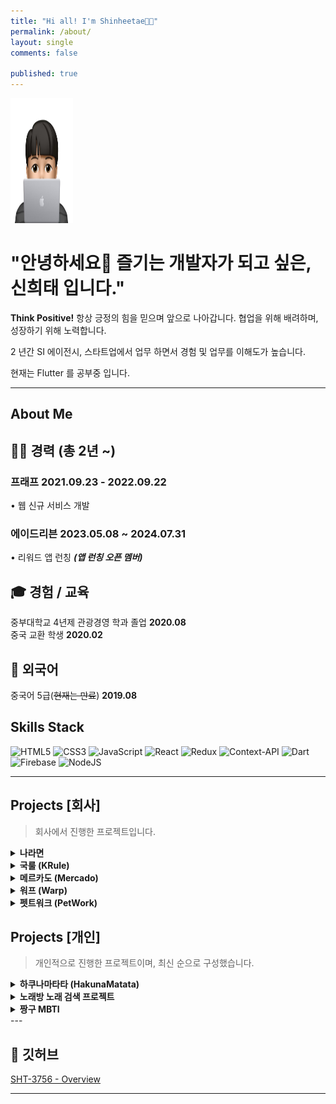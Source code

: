 ```yaml
---
title: "Hi all! I'm Shinheetae👋🏻"
permalink: /about/
layout: single
comments: false

published: true
---
```


<img width=100 height=200 src="https://github.com/sht3756/sht3756.github.io/blob/main/assets/images/face1.jpg?raw=true">

# "안녕하세요👋 즐기는 개발자가 되고 싶은, 신희태 입니다."

**Think Positive!** 항상 긍정의 힘을 믿으며 앞으로 나아갑니다.
협업을 위해 배려하며, 성장하기 위해 노력합니다.

2 년간 SI 에이전시, 스타트업에서 업무 하면서 경험 및 업무를 이해도가 높습니다.

현재는 Flutter 를 공부중 입니다.

---

## About Me

## 👨‍💻 경력 (총 2년 ~)

### 프래프 2021.09.23 - 2022.09.22

• 웹 신규 서비스 개발

### 에이드리븐 2023.05.08 ~ 2024.07.31

• 리워드 앱 런칭 <b><i>(앱 런칭 오픈 멤버)</i></b>

<!-- ## 🔥 공부중~

• 정보처리기사 실기

• SQLD -->

## **🎓 경험 / 교육**

중부대학교 4년제 관광경영 학과 졸업 **2020.08**  
중국 교환 학생 **2020.02**

## **🧳 외국어**

중국어 5급(~~현재는 만료~~) **2019.08**

## Skills Stack

![HTML5](https://img.shields.io/badge/html5-%23E34F26.svg?style=for-the-badge&logo=html5&logoColor=white)
![CSS3](https://img.shields.io/badge/css3-%231572B6.svg?style=for-the-badge&logo=css3&logoColor=white)
![JavaScript](https://img.shields.io/badge/javascript-%23323330.svg?style=for-the-badge&logo=javascript&logoColor=%23F7DF1E)
![React](https://img.shields.io/badge/react-%2320232a.svg?style=for-the-badge&logo=react&logoColor=%2361DAFB)
![Redux](https://img.shields.io/badge/redux-%23593d88.svg?style=for-the-badge&logo=redux&logoColor=white)
![Context-API](https://img.shields.io/badge/Context--Api-000000?style=for-the-badge&logo=react)
![Dart](https://img.shields.io/badge/dart-%230175C2.svg?style=for-the-badge&logo=dart&logoColor=white)
![Firebase](https://img.shields.io/badge/firebase-a08021?style=for-the-badge&logo=firebase&logoColor=ffcd34)
![NodeJS](https://img.shields.io/badge/node.js-6DA55F?style=for-the-badge&logo=node.js&logoColor=white)

<!-- <details>
  <summary><b>Flutter</b></summary>
  <p> - Provider, Bloc, GetX 상태관리 </p>
  <p> - Firebase 적용 </p>
</details>

<details>
  <summary><b>JavaScript</b></summary>
  <p> - es6 </p>
</details>

<details>
  <summary><b>React</b></summary>
  <p> - Redux, ContextAPI 상태관리 </p>
  <p> - 소셜 로그인, 결제API 연동, 페이지네이션기능 등 적용 가능 </p>
</details> -->

---

## Projects [회사]

> 회사에서 진행한 프로젝트입니다.

<details>
  <summary><b>나라면</b></summary>
    <img src="https://raw.githubusercontent.com/sht3756/sht3756.github.io/main/assets/images/project1.jpg" alt="프로젝트">
  
  <div>
    <b><u>프로젝트 소개</u></b>      
  </div>
  <p>매일 1분 투자로 뷰티, 가전, 명품, 패션 등 다양한 경품 응모 후 선물을 받아가세요!</p>
  <p>개인정보 보호법의 강화로 인해 유저의 어떠한 개인정보를 함부로 추척 및 이용할 수 없도록 되었습니다. 나라면의 앱을 통해 개인정보 취득과 제어의 권한을 받을 수 있도록 도움을 주는 앱입니다.</p>

  <div>
    <b><u>기술 스택</u></b>
  </div>
    <p>  - Dart ⇒ 유저단 </p>
    <p>  - Firebase ⇒ 유저단 </p>
    <p>  - vue.js ⇒ 관리자단 </p>
    <p>  - Node, Express ⇒ 관리자단 </p>
  <div>
    <b><u>기능 개발 및 기여도</u></b>
  </div>
    <p> - 70% 이상 기여 (기획, 개발, 리팩토링)</p>  
    <p> - GetX, Bloc 상태관리 사용 </p>
    <p> - GetX -> Bloc 마이그레이션 및 프로젝트 구조 변경 진행</p>        
    <p> - 기능 기획 개발(드래그로 인한 응모 선택 및 기능 구현, FCM 기능 기획 및 개발)</p>
    <p> - 홈 - UI 단 기능 개발(리스트 출력, 더보기, 응모 기능, 댓글 기능 개발, 알림 리스트 출력, 더보기)</p>
    <p> - 나라면 - UI 단 기능 개발(리스트 출력, 더보기, 설문조사 기능)</p>
    <p> - 당첨 결과 - UI 단 기능 개발 (리스트 출력, 더보기 기능) </p>    
    <p> - 즉각적인 피드백 기능을 적용해 유저 딜레이 감소</p>
    <p> - 로그데이터 추적을 위한 스크립트 태그 개발</p>
    <p> - 관리자단 개발</p>        
    <p> - 유저 푸쉬 관리 (토큰, 주제, 즉시, 예약)</p>
    <p> - 유저 구독 관리 (주제 팔로우, 주제 언 팔로우)</p>
    <p> - 홈 배너 관리</p>        
    <button class="about-button" onClick="window.open('https://naramyeon.com/#firstSection','window_name','width=430,height=500,location=no,status=no,scrollbars=yes');">🔗 소개 페이지</button>
    <button class="about-button" onClick="window.open('https://apps.apple.com/kr/app/%EB%82%98%EB%9D%BC%EB%A9%B4-%ED%95%98%EB%A3%A8-1%EB%B6%84-%EA%B0%84%ED%8E%B8-%EA%BD%81%ED%85%8C%ED%81%AC/id6444550618','window_name','width=430,height=500,location=no,status=no,scrollbars=yes');">🔗 애플 스토어</button>
    <button class="about-button" onClick="window.open('https://play.google.com/store/apps/details?id=com.adriven.naramyeon','window_name','width=430,height=500,location=no,status=no,scrollbars=yes');">🔗 구글 스토어</button>

</details>

<details>
  <summary><b>국룰 (KRule)</b></summary>
  <img src="https://github.com/sht3756/sht3756.github.io/blob/main/assets/images/project2.jpeg?raw=true" alt="프로젝트">

  <div>
    <b><u>프로젝트 소개</u></b>      
  </div>
  <p>제철 음식&지역 별 특산품 추천 및 라이브 쇼핑, 레시피 제공, 선물하기 서비스를 제공하는 산지직송 플랫폼 앱. 현재 미오픈 상태입니다.</p>

  <div>
    <b><u>기술 스택</u></b>
  </div>
    <p> - React ⇒ 유저단 </p>
    <p> - Typescript ⇒ 유저단 </p>
    <p> - Mobx => 상태관리 </p>
  <div>
    <b><u>기능 개발 및 기여도</u></b>
  </div>
    <p> - 20% 기여 (퇴사 직전, 기능 개발 보다는 빠르게 api 연동하는 쪽으로 진행 했습니다.)</p>  
    <p> 글 등록 (레시피)</p>
    <p> 리스트 출력 (장보기, 제철음식, 전국 특산품, 라이브 쇼핑, 레시피, 선물 상품관)</p>
    <p> 페이지 네이션 적용 (무한 스크롤- Intersection Observer)</p>
    
</details>

<details>
  <summary><b>메르카도 (Mercado)</b></summary>
  <img src="https://github.com/sht3756/sht3756.github.io/blob/main/assets/images/project3.png?raw=true" alt="프로젝트">
  <div>
    <b><u>프로젝트 소개</u></b>      
  </div>
  <p>요리관련 레시피 제공, 재료 배송 서비스 커뮤니티 페이지입니다.</p>

  <div>
    <b><u>기술 스택</u></b>
  </div>
    <p>  - Dart ⇒ 유저단 </p>
    <p>  - Firebase ⇒ 유저단 </p>
    <p>  - Node, Express ⇒ 관리자단 </p>
    <p>  - vue.js ⇒ 관리자단 </p>
  
  <div>
    <b><u>기능 개발 및 기여도</u></b>
  </div>
    <p> - 90 % 이상 기여</p>
    <p> - 이메일, 소셜 로그인적용 (카카오톡, 네이버, 애플)</p>
    <p> - NHN 웹/앱 결제 API 연동</p>
    <p> - 휴대폰 인증 (CoolSMS)</p>
    <p> - CRUD 적용(리스트 출력, 삭제, 수정)</p>
    <p> - 임시저장 기능 적용</p>
    <p> - 다음 우체국 API 적용 및 배송위치 추적</p>
    <p>- 페이지네이션 적용 (ReactQuery)</p>
</details>

<details>

  <summary><b>워프 (Warp) </b></summary>
  <div style="text-align:center;">
  <img src="https://github.com/sht3756/sht3756.github.io/blob/main/assets/images/project4.png?raw=true" alt="프로젝트" >
  </div>
  <div>
    <b><u>프로젝트 소개</u></b>      
  </div>
  <p> 음원 마스터링 홈페이지입니다.</p>
  <p> 원하는 음원을 첨부하고 음원을 믹싱하거나, 리듬을 변경이 가능한 홈페이지입니다.</p>

  <div>
    <b><u>기술 스택</u></b>
  </div>
    <p>  - React ⇒ 유저단 </p>
    <p>  - Context API ⇒ 상태관리 </p>
  
  <div>
    <b><u>기능 개발 및 기여도</u></b>
  </div>
    <p> - 20 % 기여</p>
    <p> - 다국어 서비스 적용 (데이터 연동 및 스타일) </p>  
    <p> - Drag&Drop 으로 파일 업로드 기능 적용 (파일 용량 제한(200mb))</p>
    <p> - 파일 포맷 후 다운로드 기능 적용 </p>  
    <button class="about-button" onClick="window.open('https://www.warpmastering.com/kr/main','window_name','width=430,height=500,location=no,status=no,scrollbars=yes');">🔗 워프 링크</button>
</details>

<details>
  <summary><b>펫트워크 (PetWork)</b></summary>
  <img src="https://github.com/sht3756/sht3756.github.io/blob/main/assets/images/project5.png?raw=true" alt="프로젝트">
  <div>
    <b><u>프로젝트 소개</u></b>      
  </div>
  <p>반려동물 관련 정보를 공유하는 커뮤니티 사이트 입니다. </p>
  <p>용품 정보, 브랜드, 유저들끼리 정보를 공유할 수 있습니다.</p>

  <div>
    <b><u>기술 스택</u></b>
  </div>
    <p>  - React ⇒ 유저단 </p>
    <p>  - Redux, Context API  ⇒ 상태 관리 </p>
  
  <div>
    <b><u>기능 개발 및 기여도</u></b>
  </div>
    <p> - 100 % 기여</p>
    <p> - 소셜 로그인적용 (카카오톡, 네이버, 애플)</p>
    <p> - CRUD 기능 적용 </p>
    <p> - 페이지네이션 처리 (리스트, 댓글)</p>
    <p> - 추천, 관련 검색어 기능 적용 (구글 자연어 NLP)</p>
    <p> - 공유 기능 적용(카카오 공유)</p>
    <p> - 최근 검색어 기능 적용</p>
    <button class="about-button" onClick="window.open('https://petwork.kr/','window_name','width=430,height=500,location=no,status=no,scrollbars=yes');">🔗 펫트워크 링크</button>
</details>

## Projects [개인]

> 개인적으로 진행한 프로젝트이며, 최신 순으로 구성했습니다.

<details>
  <summary><b>하쿠나마타타 (HakunaMatata)</b></summary>
  <img src="https://github.com/sht3756/sht3756.github.io/blob/main/assets/images/project6.png?raw=true" alt="프로젝트">
 <div>
    <b><u>프로젝트 소개</u></b>      
  </div>
  <p>고민을 이야기하고 위로를 전해주는 익명 고민 상담 커뮤니티 앱입니다.</p>
  <p>고민님이 고민을 작성하면, 위로님이 따듯한 말을 전달할 수 있습니다. 위로의 말은 작성자인 고민님만 확인가능한 서비스입니다.</p>

  <div>
    <b><u>기술 스택</u></b>
  </div>
    <p>  - Dart ⇒ 유저단 </p>
    <p>  - Provider ⇒ 상태 관리 </p>
    <p>  - MVVM 패턴 적용</p>    
  
  <div>
    <b><u>기능 개발 및 기여도</u></b>
  </div>
    <p> - 50 % 기여</p>
    <p> - firebase 소셜 로그인 (구글 로그인 , 애플 로그인)</p>  
    <p> - 고민글 작성 , 조회 , 수정 , 삭제</p>
    <p> - 위로글 작성 , 조회 , 수정 , 삭제</p>
    <p> - 명언 리스트 조회 (Read)</p>
    <p> - 명언 배경 리스트 조회 (Read)</p>
    <p> - 내가 쓴 고민 , 내가 쓴 위로 조회</p>
    <p> - 내가 받은 위로 조회</p>
    <p> - 고민글 , 위로글 페이지 네이션</p>
    <p> - 고민글 검색</p>
    <p> - 고민글 리스트 태그 필터</p>
    <p> - Provider 사용</p>
    <button class="about-button" onClick="window.open('https://apps.apple.com/kr/app/hakunamatata-%EA%B3%A0%EB%AF%BC-%EC%83%81%EB%8B%B4-%EC%BB%A4%EB%AE%A4%EB%8B%88%ED%8B%B0-%EC%95%B1/id6446880691','window_name','width=430,height=500,location=no,status=no,scrollbars=yes');">🔗 하쿠나마타타 링크</button>
</details>
<details>
  <summary><b>노래방 노래 검색 프로젝트</b></summary>
  <img src="https://github.com/sht3756/sht3756.github.io/blob/main/assets/images/project7.png?raw=true" alt="프로젝트">
 <div>
    <b><u>프로젝트 소개</u></b>      
  </div>
  <p>노래방 API 를 통해서 노래를 검색하는 프로젝트를 만들었습니다.</p>

  <div>
    <b><u>기술 스택</u></b>
  </div>
    <p>  - Dart ⇒ 유저단 </p>
    <p>  - Provider ⇒ 상태관리 </p>
    <p>  - MVVM 패턴 적용</p>    
  
  <div>
    <b><u>기능 개발 및 기여도</u></b>
  </div>
    <p> - 100 % 기여</p>
    <p> - Dio를 통한 api 연동</p>  
    <p> - Provider 를 통한 상태관리</p>
    <p> - 노래 제목, 가수 검색을 통한 리스트 출력</p>
    <p> - 필터 적용(노래, 가수, 노래 브랜드)</p>
    
</details>
<details>
  <summary><b>짱구 MBTI</b></summary>
  <img src="https://github.com/sht3756/sht3756.github.io/blob/main/assets/images/project8.png?raw=true" alt="프로젝트">
  <div>
    <b><u>프로젝트 소개</u></b>      
  </div>
  <p>mock-data 를 통해 선택한 답변에 대한 mbti 결과를 출력해주는 프로젝트입니다.</p>

  <div>
    <b><u>기술 스택</u></b>
  </div>
    <p>  - Dart ⇒ 유저단 </p>
    <p>  - Firebase ⇒ 유저단 </p>
    <p>  - Provider => 상태관리 </p>
    <p>  - vue.js ⇒ 관리자단 </p>
  
  <div>
    <b><u>기능 개발 및 기여도</u></b>
  </div>    
    <p> - 100 % 기여</p>
    <p> - mock 데이터를 통한 리스트 출력</p>  
    <p> - Dio 를 통한 API 통신</p>
    <p> - 선택을 통한 결과 도출</p>
</details>
---

## 🔗 깃허브

[SHT-3756 - Overview](https://github.com/sht3756)

---

<style>
  .about-button {
    display: inline-block;
    padding: 7px 14px;
    font-size: 15px;
    cursor: pointer;
    text-align: center;
    text-decoration: none;
    outline: none;
    color: #fff;
    background-color: #04AA6D;
    border: none;
    border-radius: 5px;
    box-shadow: 0 5px #999;
  }
  
  .about-button:hover {background-color: #3e8e41}
  
  .about-button:active {
    background-color: #3e8e41;
    box-shadow: 0 5px #666;
    transform: translateY(4px);
  } 
</style>
<script>
<script>
